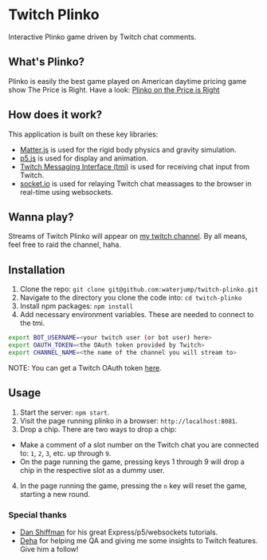 # Twitch Plinko

Interactive Plinko game driven by Twitch chat comments.

## What's Plinko?

Plinko is easily the best game played on American daytime pricing game show The Price is Right.  Have a look: [Plinko on the Price is Right](https://youtu.be/me4SV_tuMSE?t=282)

## How does it work?
This application is built on these key libraries:
* [Matter.js](https://brm.io/matter-js/) is used for the rigid body physics and gravity simulation.
* [p5.js](https://p5js.org/) is used for display and animation.
* [Twitch Messaging Interface (tmi)](https://github.com/tmijs) is used for receiving chat input from Twitch.
* [socket.io](https://socket.io/) is used for relaying Twitch chat meassages to the browser in real-time using websockets.

## Wanna play?
Streams of Twitch Plinko will appear on [my twitch channel](https://www.twitch.tv/hotlava69).  By all means, feel free to raid the channel, haha.

## Installation
1. Clone the repo:
`git clone git@github.com:waterjump/twitch-plinko.git`
2. Navigate to the directory you clone the code into:
`cd twitch-plinko`
3. Install npm packages:
`npm install`
4. Add necessary environment variables.  These are needed to connect to the tmi.
```bash
export BOT_USERNAME=<your twitch user (or bot user) here>
export OAUTH_TOKEN=<the OAuth token provided by Twitch>
export CHANNEL_NAME=<the name of the channel you will stream to>
```
NOTE: You can get a Twitch OAuth token [here](https://twitchapps.com/tmi/).

## Usage
1. Start the server: `npm start`.
2. Visit the page running plinko in a browser: `http://localhost:8081`.
3. Drop a chip.  There are two ways to drop a chip:
  * Make a comment of a slot number on the Twitch chat you are connected to: `1`, `2`, `3`, etc. up through `9`.
  * On the page running the game, pressing keys 1 through 9 will drop a chip in the respective slot as a dummy user.
4. In the page running the game, pressing the `n` key will reset the game, starting a new round.

### Special thanks
* [Dan Shiffman](https://github.com/shiffman) for his great Express/p5/websockets tutorials.
* [Deha](https://www.twitch.tv/misterlooneystuff) for helping me QA and giving me some insights to Twitch features.  Give him a follow!


